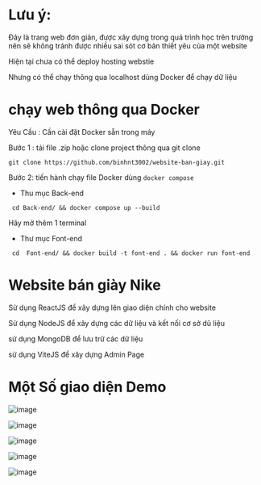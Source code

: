 # Lưu ý:
Đây là trang web đơn giản, được xây dựng trong quá trình học trên trường nên sẽ không tránh được nhiều sai sót cơ bản thiết yêu của một website

Hiện tại chưa có thể deploy hosting webstie 

Nhưng có thể chạy thông qua localhost dùng Docker để chạy dữ liệu

# chạy web thông qua Docker
Yêu Cầu : Cần cài đặt Docker sẵn trong máy

Bước 1 : tải file .zip hoặc clone project thông qua git clone
```
git clone https://github.com/binhnt3002/website-ban-giay.git
```

Bước 2: tiến hành chạy file Docker dùng ```docker compose```

- Thu mục Back-end
```
 cd Back-end/ && docker compose up --build
```
Hãy mở thêm 1 terminal
- Thư mục Font-end
```
 cd  Font-end/ && docker build -t font-end . && docker run font-end
```
# Website bán giày Nike

Sử dụng ReactJS để xây dựng lên giao diện chính cho website

Sử dụng NodeJS để xây dựng các dữ liệu và kết nối cơ sở dũ liệu

sử dụng MongoDB để lưu trữ các dữ liệu

sử dụng ViteJS để xây dựng Admin Page

# Một Số giao diện Demo

![image](https://github.com/binhnt3002/website-shoes-Nike/assets/110091348/b850a3d1-8927-42e5-86d5-0b76c36bffcd)

![image](https://github.com/binhnt3002/website-shoes-Nike/assets/110091348/23fdd4b6-da0e-40e1-996d-d2bebf6ac230)

![image](https://github.com/binhnt3002/website-shoes-Nike/assets/110091348/00f2e84f-b244-4f0d-a0e7-14c2d59e27d3)

![image](https://github.com/binhnt3002/website-shoes-Nike/assets/110091348/058251d9-4eae-41a3-91f8-cb5498618412)

![image](https://github.com/binhnt3002/website-ban-giay/assets/110091348/82b7dab9-a7cb-4e34-bf02-f3c5a5ae795e)

